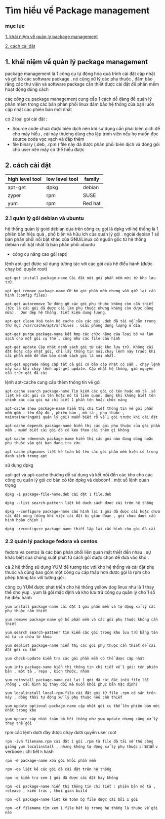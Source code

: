 # Tìm hiểu về Package management
### mục lục 

[1. khái niệm về quản lý package management ](#khainiem)

[2. cách cài đặt ](#caidat)

<a name="khainiem"></a>
## 1. khái niệm về quản lý package management

package management là 1 công cụ tự động hóa quá trình cài đặt cập nhật và gỡ bỏ các software package . nó cũng xử lý các phụ thuộc , đảm bảo rằng các thư viện và software package cần thiết được cài đặt để phần mềm hoạt động đúng cách 

các công cụ package management cung cấp 1 cách dễ dàng để quản lý phần mềm trong các bản phân phối linux đảm bảo hệ thống của bạn luôn cập nhật các phiên bản mới nhất 

có 2 loại gói cài đặt :
- Source code chưa được biên dịch nên khi sử dụng cần phải biên dịch để cho máy hiểu , cái này thường dùng cho lập trình viên nếu họ muốn đọc source code vọc vạch và đắp thêm
- file binary (.deb, .rpm ) file này đã được phân phối biên dịch và đóng gói cho user nên máy có thể hiểu được 

<a name="caidat"></a>
## 2. cách cài đặt 

| high level tool | low level tool | family |
|-----------------|----------------|--------|
|apt-get|dpkg|debian|
|zyper|rpm|SUSE|
|yum|rpm|Red hat|

### 2.1 quản lý gói debian và ubuntu 

 hệ thống quản lý goid debian dựa trên công cụ gọi là dpkg với hệ thống là 1 phiên bản hiệu quả , phổ biến và hữu ích của quản lý gói . ngoài debian 1 số bản phân phối nổi bật khác của GNU/Linux có nguồn gốc từ hệ thống debian nổi bật nhất là bản phân phối ubuntu
 - công cụ nâng cao gói (apt)

 lệnh apt-get được sử dụng tương tác với các gói của hệ điều hành (được chạy bởi quyền root)

 `apt-get install package-name Cài đặt một gói phần mềm mới từ kho lưu trữ.`

 `apt-get remove package-name Gỡ bỏ gói phần mềm nhưng vẫn giữ lại cấu hình (config files) `

 `apt-get autoremove Tự động gỡ các gói phụ thuộc không còn cần thiết (tức là các gói đã được cài làm phụ thuộc nhưng không còn được dùng nữa).  Dọn dẹp hệ thống, tiết kiệm dung lượng.`

 `apt-get clean Xoá toàn bộ cache của các gói .deb đã tải về nằm trong thư mục /var/cache/apt/archives . Giải phóng dung lượng ổ đĩa.`

 `apt-get purge package-name kết hợp các chức năng của loại bỏ và làm sạch cho một gói cụ thể , cũng như các file cầu hình` 

 `apt-get update Cập nhật danh sách gói từ các kho lưu trữ. Không cài đặt hoặc cập nhật gói, chỉ lấy thông tin mới.chạy lệnh này trước khi cài phần mềm để đảm bảo danh sách gói là mới nhất.`

 `apt-get upgrade nâng cấp tất cả gói có bản cập nhật có sẵn . chạy lệnh này sau khi chạy lệnh apt-get update. Cập nhật hệ thống, giữ nguyên cấu trúc gói đã cài `

 lệnh apt-cache cung cấp thêm thông tin về gói 

  `apt-cache search package-name Tìm kiếm các gói có tên hoặc mô tả .sẽ liệt kê các gói có tên hoặc mô tả liên quan. dùng khi không biết tên chính xác của gói mà chỉ biết 1 phần tên hoặc chức năng`

  `apt-cache show package-name hiển thị chi tiết thông tin về gói phần mềm gồm : tên đầy đủ , phiên bản , mô tả , phụ thuộc , maintainer(người quản lý gói) muốn biết rõ về 1 gói trước khi cài đặt`

  `apt-cache depends package-name hiển thị các gói phụ thuộc của gói phần mềm , muốn biết cài gói đó có kéo theo cài thêm gì không`

  `apt-cache rdenends package-name hiển thị các gói nào đang dùng hoặc phụ thuộc vào gói bạn đang tra cứu `

  `apt-cache pkgnames liệt kê toàn bộ tên các gói phần mềm hiện có trong danh sách trong apt`

 sử dụng dpkg 

 apt-get và apt-cache thường dễ sử dụng và kết nối đến các kho cho các công cụ quản lý gói cơ bản có tên dpkg và debconf . một số lệnh quan trọng 

 `dpkg -i package-file-name.deb cài đặt 1 file.deb`

 `dpkg --list search-pattern liệt kê dach sách được cài trên hệ thống`

`dpkg --configure package-name cấu hình lại 1 gói đã được cài hoặc chưa cài đặt xong (dùng khi việc cài đặt bị gián đoạn , gói chưa được cấu hình hoàn chỉnh )`

`dpkg -reconfigure package-name thiết lập lại cấu hình cho gói đã cài `

### 2.2 quản lý package fedora và centos
 
fedora và centos là các bản phân phối liên quan mật thiết đến nhau . sự khác biệt của chúng xuất phát từ cách gói được chọn để đưa vào kho .

cả 2 hệ thống sử dụng YUM để tương tác với kho hệ thống và cài đặt phụ thuộc và cũng bao gồm một công cụ cấp thấp hơn được gọi là rpm cho phép tương tác với tường gói .

công cụ YUM được phát triển cho hệ thống yellow dog linux như là 1 thay thế cho yup . yum là gói mặc định và kho lưu trữ công cụ quản lý cho 1 số hệ điều hành 

`yum install package-name cài đặt 1 gói phần mềm và tự động xử lý các phụ thuộc cần thiết `

`yum remove package-name gỡ bỏ phần mềm và các gói phụ thuộc không cần thiết `

`yum search search-pattenr tìm kiếm các gói trong kho lưu trữ bằng tên mô tả có chứa từ khóa `

`yum deplist package-name hiển thị các gói phụ thuộc cần thiết để cài đặt gói cụ thể`

`yum check-update kiểm tra các gói phần mềm có thể dược cập nhật`

`yum info package-name hiển thị thông tin chi tiết về 1 gói: tên phiên bản , môt tả , repo , kích thước, nhóm`

`yum reinstall package-name cài lại 1 gói đã cài đặt (nếu file lỗi /hỏng , cấu hình bị thay đổi mà muốn khôi phục bản mặc định)`

`yum localinstall local-rpm-file cài đặt gói từ file .rpm có săn trên máy , đồng thời tự động xử lý phụ thuộc nếu cần thiết `

`yum update optional-package-name cập nhật gói cụ thể lên phiên bản mới nhất trong kho `

`yum upgare cập nhật toàn bộ hệt thống như yum update nhưng cũng xử lý thay thế gói `

rpm cấc lệnh dưới đây được chạy dưới quyền user root

` rpm -ivh filename.rpm cài đặt 1 gói .rpm từ file đã tải về thủ công giống yum localinstall , nhưng không tự động xử lý phụ thuộc `
`i` install 
`v` verbose : chi tiết 
`h` hash 

`rpm -e package-name xóa gói khỏi phần mềm`

`rpm -qa liệt kê các gói đã cài đặt trên hệ thống `

`rpm -q kiểm tra xem 1 gói đã được cài đặt hay không`

`rpm -qi package-name hiển thị thông tin chi tiết : phiên bản mô tả , release , kiến trúc , thời gian build`

`rpm -ql package-name liệt kê toàn bộ file được cài bởi 1 gói`

`rpm -qf filename tìm xem 1 file bất kỳ trong hệ thống là thuộc về gói nào`











